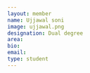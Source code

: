```yaml
---
layout: member
name: Ujjawal soni
image: ujjawal.png
designation: Dual degree
area:
bio:
email:
type: student
---
```

